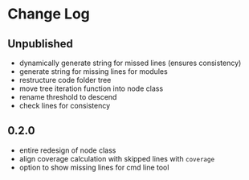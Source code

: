 # Change Log

## Unpublished

* dynamically generate string for missed lines (ensures consistency)
* generate string for missing lines for modules
* restructure code folder tree
* move tree iteration function into node class
* rename threshold to descend
* check lines for consistency


## 0.2.0

* entire redesign of node class
* align coverage calculation with skipped lines with `coverage`
* option to show missing lines for cmd line tool
